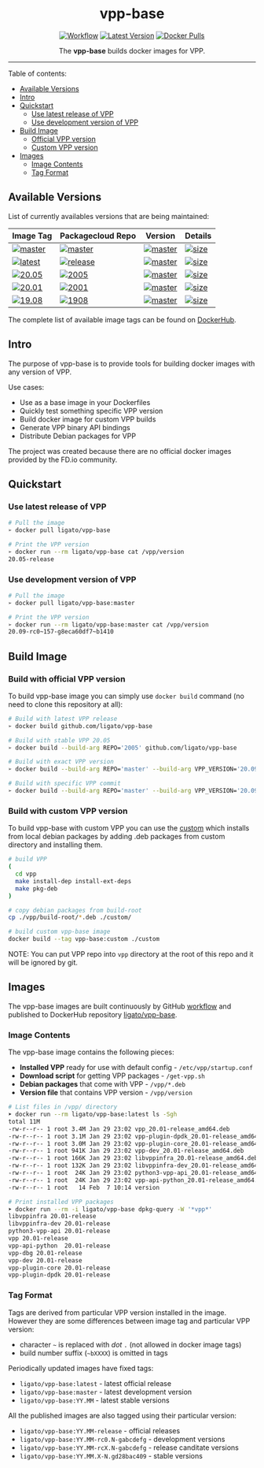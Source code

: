 <h1 align="center">vpp-base</h1>

<p align="center">
  <a href="https://github.com/ligato/vpp-base/actions?query=workflow%3A%22Build+Images%22"><img src="https://github.com/ligato/vpp-base/workflows/Build%20Images/badge.svg" alt="Workflow"></a>
  <a href="https://microbadger.com/images/ligato/vpp-base"><img src="https://img.shields.io/docker/v/ligato/vpp-base/latest.svg" alt="Latest Version"></a>
  <a href="https://hub.docker.com/r/ligato/vpp-base"><img src="https://img.shields.io/docker/pulls/ligato/vpp-base.svg" alt="Docker Pulls"></a>
</p>

<p align="center">The <b>vpp-base</b> builds docker images for VPP.</p>

---

Table of contents:
- [Available Versions](#available-versions)
- [Intro](#intro)
- [Quickstart](#quickstart)
  - [Use latest release of VPP](#use-latest-release-of-vpp)
  - [Use development version of VPP](#use-development-version-of-vpp)
- [Build Image](#build-image)
  - [Official VPP version](#build-with-official-vpp-version)
  - [Custom VPP version](#build-with-custom-vpp-version)
- [Images](#images)
  - [Image Contents](#image-contents)
  - [Tag Format](#tag-format)

## Available Versions

List of currently availables versions that are being maintained:

| Image Tag | Packagecloud Repo | Version | Details |
|---|---|---|---|
|[![master](https://img.shields.io/badge/ligato/vpp--base-master-salmon.svg?logo=docker&logoColor=white&style=popout)](https://hub.docker.com/r/ligato/vpp-base/tags?name=master) | [![master](https://img.shields.io/badge/fdio-master-salmon.svg?logo=debian)](https://packagecloud.io/fdio/master) | [![master](https://img.shields.io/docker/v/ligato/vpp-base/master.svg?color=salmon)](https://img.shields.io/docker/v/ligato/vpp-base/master.svg) | [![size](https://img.shields.io/docker/image-size/ligato/vpp-base/master)](https://microbadger.com/images/ligato/vpp-base:master) |
|[![latest](https://img.shields.io/badge/ligato/vpp--base-latest-brightgreen.svg?logo=docker&logoColor=white&style=popout)](https://hub.docker.com/r/ligato/vpp-base/tags?name=latest) | [![release](https://img.shields.io/badge/fdio-release-brightgreen.svg?logo=debian)](https://packagecloud.io/fdio/release) | [![master](https://img.shields.io/docker/v/ligato/vpp-base/latest.svg?color=brightgreen)](https://img.shields.io/docker/v/ligato/vpp-base/latest.svg) | [![size](https://img.shields.io/docker/image-size/ligato/vpp-base/latest)](https://microbadger.com/images/ligato/vpp-base:latest) |
|[![20.05](https://img.shields.io/badge/ligato/vpp--base-20.05-blue.svg?logo=docker&logoColor=white&style=popout)](https://hub.docker.com/r/ligato/vpp-base/tags?name=20.05) | [![2005](https://img.shields.io/badge/fdio-2005-37327b.svg?logo=debian)](https://packagecloud.io/fdio/2005) | [![master](https://img.shields.io/docker/v/ligato/vpp-base/20.05.svg)](https://img.shields.io/docker/v/ligato/vpp-base/20.05.svg) | [![size](https://img.shields.io/docker/image-size/ligato/vpp-base/20.05)](https://microbadger.com/images/ligato/vpp-base:20.05) |
|[![20.01](https://img.shields.io/badge/ligato/vpp--base-20.01-blue.svg?logo=docker&logoColor=white&style=popout)](https://hub.docker.com/r/ligato/vpp-base/tags?name=20.01) | [![2001](https://img.shields.io/badge/fdio-2001-37327b.svg?logo=debian)](https://packagecloud.io/fdio/2001) | [![master](https://img.shields.io/docker/v/ligato/vpp-base/20.01.svg)](https://img.shields.io/docker/v/ligato/vpp-base/20.01.svg) | [![size](https://img.shields.io/docker/image-size/ligato/vpp-base/20.01)](https://microbadger.com/images/ligato/vpp-base:20.01) |
|[![19.08](https://img.shields.io/badge/ligato/vpp--base-19.08-blue.svg?logo=docker&logoColor=white&style=popout)](https://hub.docker.com/r/ligato/vpp-base/tags?name=19.08) | [![1908](https://img.shields.io/badge/fdio-1908-37327b.svg?logo=debian)](https://packagecloud.io/fdio/1908) | [![master](https://img.shields.io/docker/v/ligato/vpp-base/19.08.svg)](https://img.shields.io/docker/v/ligato/vpp-base/19.08.svg) | [![size](https://img.shields.io/docker/image-size/ligato/vpp-base/19.08)](https://microbadger.com/images/ligato/vpp-base:19.08) |

The complete list of available image tags can be found on [DockerHub][dockerhub-tags].

## Intro

The purpose of vpp-base is to provide tools for building docker images with any version of VPP.

Use cases:
* Use as a base image in your Dockerfiles
* Quickly test something specific VPP version
* Build docker image for custom VPP builds
* Generate VPP binary API bindings
* Distribute Debian packages for VPP

The project was created because there are no official docker images provided by the FD.io community.

## Quickstart

### Use latest release of VPP

```sh
# Pull the image
➢ docker pull ligato/vpp-base

# Print the VPP version
➢ docker run --rm ligato/vpp-base cat /vpp/version
20.05-release
```

### Use development version of VPP

```sh
# Pull the image
➢ docker pull ligato/vpp-base:master

# Print the VPP version
➢ docker run --rm ligato/vpp-base:master cat /vpp/version
20.09-rc0~157-g8eca60df7~b1410
```

## Build Image

### Build with official VPP version

To build vpp-base image you can simply use `docker build` command (no need to clone this repository at all):

```sh
# Build with latest VPP release
➢ docker build github.com/ligato/vpp-base

# Build with stable VPP 20.05
➢ docker build --build-arg REPO='2005' github.com/ligato/vpp-base

# Build with exact VPP version
➢ docker build --build-arg REPO='master' --build-arg VPP_VERSION='20.09-rc0~174-gbfeae8c57' github.com/ligato/vpp-base

# Build with specific VPP commit
➢ docker build --build-arg REPO='master' --build-arg VPP_VERSION='20.09-rc0~[^ ]*-g<commit>' github.com/ligato/vpp-base
```

### Build with custom VPP version

To build vpp-base with custom VPP you can use the [custom](custom/Dockerfile) which installs from local debian packages by adding .deb packages from custom directory and installing them.

```sh
# build VPP
(
  cd vpp
  make install-dep install-ext-deps
  make pkg-deb
)

# copy debian packages from build-root
cp ./vpp/build-root/*.deb ./custom/

# build custom vpp-base image
docker build --tag vpp-base:custom ./custom
```

NOTE: You can put VPP repo into `vpp` directory at the root of this repo and it will be ignored by git.

## Images

The vpp-base images are built continuously by GitHub [workflow](.github/workflows/build-images.yml) and published to DockerHub repository [ligato/vpp-base][dockerhub].

### Image Contents

The vpp-base image contains the following pieces:

- **Installed VPP** ready for use with default config - `/etc/vpp/startup.conf`
- **Download script** for getting VPP packages - `/get-vpp.sh`
- **Debian packages** that come with VPP - `/vpp/*.deb`
- **Version file** that contains VPP version - `/vpp/version`

```sh
# List files in /vpp/ directory
➤ docker run --rm ligato/vpp-base:latest ls -Sgh
total 11M
-rw-r--r-- 1 root 3.4M Jan 29 23:02 vpp_20.01-release_amd64.deb
-rw-r--r-- 1 root 3.1M Jan 29 23:02 vpp-plugin-dpdk_20.01-release_amd64.deb
-rw-r--r-- 1 root 3.0M Jan 29 23:02 vpp-plugin-core_20.01-release_amd64.deb
-rw-r--r-- 1 root 941K Jan 29 23:02 vpp-dev_20.01-release_amd64.deb
-rw-r--r-- 1 root 166K Jan 29 23:02 libvppinfra_20.01-release_amd64.deb
-rw-r--r-- 1 root 132K Jan 29 23:02 libvppinfra-dev_20.01-release_amd64.deb
-rw-r--r-- 1 root  24K Jan 29 23:02 python3-vpp-api_20.01-release_amd64.deb
-rw-r--r-- 1 root  24K Jan 29 23:02 vpp-api-python_20.01-release_amd64.deb
-rw-r--r-- 1 root   14 Feb  7 10:14 version

# Print installed VPP packages
➤ docker run --rm -i ligato/vpp-base dpkg-query -W '*vpp*'
libvppinfra	20.01-release
libvppinfra-dev	20.01-release
python3-vpp-api	20.01-release
vpp	20.01-release
vpp-api-python	20.01-release
vpp-dbg	20.01-release
vpp-dev	20.01-release
vpp-plugin-core	20.01-release
vpp-plugin-dpdk	20.01-release
```

### Tag Format

Tags are derived from particular VPP version installed in the image. However they are some differences between image tag and particular VPP version:
- character `~` is replaced  with _dot_ `.` (not allowed in docker image tags)
- build number suffix (`~bXXXX`) is omitted in tags

Periodically updated images have fixed tags:
- `ligato/vpp-base:latest` - latest official release
- `ligato/vpp-base:master` - latest development version
- `ligato/vpp-base:YY.MM`  - latest stable versions

All the published images are also tagged using their particular version:
- `ligato/vpp-base:YY.MM-release` - official releases
- `ligato/vpp-base:YY.MM-rc0.N-gabcdefg` - development versions
- `ligato/vpp-base:YY.MM-rcX.N-gabcdefg` - release canditate versions
- `ligato/vpp-base:YY.MM.X-N.gd28bac409` - stable versions


<!-- LINKS -->
[dockerhub]: https://hub.docker.com/r/ligato/vpp-base
[dockerhub-tags]: https://hub.docker.com/r/ligato/vpp-base/tags
[dockercloud-builds]: https://hub.docker.com/r/ligato/vpp-base/builds
[packagecloud-fdio]: https://packagecloud.io/fdio
